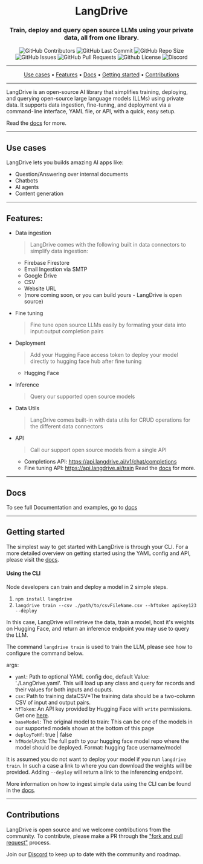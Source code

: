 <div align="center">

# LangDrive

### Train, deploy and query open source LLMs using your private data, all from one library.

<p>
<img alt="GitHub Contributors" src="https://img.shields.io/github/contributors/addy-ai/langdrive" />
<img alt="GitHub Last Commit" src="https://img.shields.io/github/last-commit/addy-ai/langdrive" />
<img alt="GitHub Repo Size" src="https://img.shields.io/github/repo-size/addy-ai/langdrive" />
<img alt="GitHub Issues" src="https://img.shields.io/github/issues/addy-ai/langdrive" />
<img alt="GitHub Pull Requests" src="https://img.shields.io/github/issues-pr/addy-ai/langdrive" />
<img alt="Github License" src="https://img.shields.io/badge/License-Apache-yellow.svg" />
<img alt="Discord" src="https://img.shields.io/discord/1057844886243643532?label=Discord&logo=discord&logoColor=white&style=plastic&color=d7b023)](https://discord.gg/G8eYmcaTTd" />
</p>

</div>

-----
<p align="center">
  <a href="#-use-cases">Use cases</a> •
  <a href="#-features">Features</a> •
  <a href="https://docs.langdrive.ai" target="_blank">Docs</a> •
  <a href="#-getting-started">Getting started</a> •
  <!-- <a href="#-tutorials" target="_blank">Tutorials</a> •
  <a href="#-tutorials" target="_blank">Blog</a> • -->
  <a href="#-contributions" target="_blank">Contributions</a>
</p>

-----

LangDrive is an open-source AI library that simplifies training, deploying, and querying open-source large language models (LLMs) using private data. It supports data ingestion, fine-tuning, and deployment via a command-line interface, YAML file, or API, with a quick, easy setup.

Read the [docs](https://docs.LangDrive.ai) for more.

-----

## Use cases

LangDrive lets you builds amazing AI apps like:

- Question/Answering over internal documents
- Chatbots
- AI agents
- Content generation

-----

## Features:

- Data ingestion
    > LangDrive comes with the following built in data connectors to simplify data ingestion:
    - Firebase Firestore
    - Email Ingestion via SMTP
    - Google Drive
    - CSV
    - Website URL
    - (more coming soon, or you can build yours - LangDrive is open source)

- Fine tuning
    > Fine tune open source LLMs easily by formating your data into input:output completion pairs

- Deployment
    > Add your Hugging Face access token to deploy your model directly to hugging face hub after fine tuning
    - Hugging Face

- Inference
    > Query our supported open source models

- Data Utils
    > LangDrive comes built-in with data utils for CRUD operations for the different data connectors

- API
    > Call our support open source models from a single API
    - Completions API: https://api.langdrive.ai/v1/chat/completions
    - Fine tuning API: https://api.langdrive.ai/train
    Read the [docs](https://docs.LangDrive.ai) for more.

-----

## Docs
To see full Documentation and examples, go to [docs](https://docs.LangDrive.ai)

-----

## Getting started

The simplest way to get started with LangDrive is through your CLI. For a more detailed overview on getting started using the YAML config and API, please visit the [docs](https://docs.LangDrive.ai).


#### Using the CLI

Node developers can train and deploy a model in 2 simple steps. 

1. `npm install langdrive`
2. `langdrive train --csv ./path/to/csvFileName.csv --hftoken apikey123 --deploy`

In this case, LangDrive will retrieve the data, train a model, host it's weights on Hugging Face, and return an inference endpoint you may use to query the LLM.  
	
The command `langdrive train` is used to train the LLM, please see how to configure the command below.

args:

- `yaml`: Path to optional YAML config doc, default Value: './LangDrive.yaml'. This will load up any class and query for records and their values for both inputs and ouputs.
- `csv`: Path to training dataCSV*The training data should be a two-column CSV of input and output pairs.
- `hfToken`: An API key provided by Hugging Face with `write` permissions. Get one [here](https://huggingface.co/docs/hub/security-tokens).
- `baseModel`: The original model to train: This can be one of the models in our supported models shown at the bottom of this page
- `deployToHf`: true | false
- `hfModelPath`: The full path to your hugging face model repo where the model should be deployed. Format: hugging face username/model

It is assumed you do not want to deploy your model if you run `langdrive train`. In such a case a link to where you can download the weights will be provided. Adding `--deploy` will return a link to the inferencing endpoint.

More information on how to ingest simple data using the CLI can be found in the [docs](https://docs.LangDrive.ai).

-----

## Contributions

LangDrive is open source and we welcome contributions from the community. To contribute, please make a PR through the ["fork and pull request"](https://docs.github.com/en/get-started/quickstart/contributing-to-projects) process.

Join our [Discord](https://discord.gg/G8eYmcaTTd) to keep up to date with the community and roadmap. 

